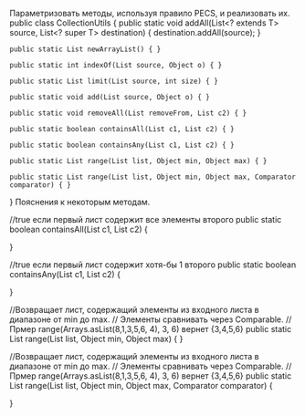 Параметризовать методы, используя правило PECS, и реализовать их.
 public class CollectionUtils {
    public static<T> void addAll(List<? extends T> source, List<? super T> destination) {
        destination.addAll(source);
    }

    public static List newArrayList() { }

    public static int indexOf(List source, Object o) { }

    public static List limit(List source, int size) { }

    public static void add(List source, Object o) { }

    public static void removeAll(List removeFrom, List c2) { }

    public static boolean containsAll(List c1, List c2) { }

    public static boolean containsAny(List c1, List c2) { }

    public static List range(List list, Object min, Object max) { }

    public static List range(List list, Object min, Object max, Comparator comparator) { }
}
Пояснения к некоторым методам.

//true если первый лист содержит все элементы второго
public static boolean containsAll(List c1, List c2) {

}


//true если первый лист содержит хотя-бы 1 второго
public static boolean containsAny(List c1, List c2) {

}   


//Возвращает лист, содержащий элементы из входного листа в диапазоне от min до max. 
// Элементы сравнивать через Comparable.
// Прмер range(Arrays.asList(8,1,3,5,6, 4), 3, 6) вернет {3,4,5,6}
public static List range(List list, Object min, Object max) {
}


//Возвращает лист, содержащий элементы из входного листа в диапазоне от min до max. 
// Элементы сравнивать через Comparable.
// Прмер range(Arrays.asList(8,1,3,5,6, 4), 3, 6) вернет {3,4,5,6}
public static List range(List list, Object min, Object max, Comparator comparator) {

}